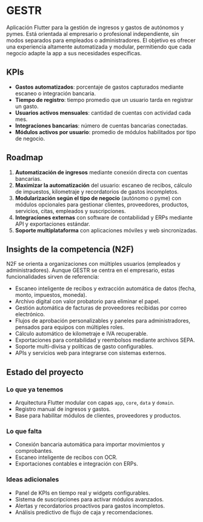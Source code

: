 # GESTR
Aplicación Flutter para la gestión de ingresos y gastos de autónomos y pymes. Está orientada al empresario o profesional independiente, sin modos separados para empleados o administradores. El objetivo es ofrecer una experiencia altamente automatizada y modular, permitiendo que cada negocio adapte la app a sus necesidades específicas.

## KPIs
- **Gastos automatizados**: porcentaje de gastos capturados mediante escaneo o integración bancaria.
- **Tiempo de registro**: tiempo promedio que un usuario tarda en registrar un gasto.
- **Usuarios activos mensuales**: cantidad de cuentas con actividad cada mes.
- **Integraciones bancarias**: número de cuentas bancarias conectadas.
- **Módulos activos por usuario**: promedio de módulos habilitados por tipo de negocio.

## Roadmap
1. **Automatización de ingresos** mediante conexión directa con cuentas bancarias.
2. **Maximizar la automatización** del usuario: escaneo de recibos, cálculo de impuestos, kilometraje y recordatorios de gastos incompletos.
3. **Modularización según el tipo de negocio** (autónomo o pyme) con módulos opcionales para gestionar clientes, proveedores, productos, servicios, citas, empleados y suscripciones.
4. **Integraciones externas** con software de contabilidad y ERPs mediante API y exportaciones estándar.
5. **Soporte multiplataforma** con aplicaciones móviles y web sincronizadas.

## Insights de la competencia (N2F)
N2F se orienta a organizaciones con múltiples usuarios (empleados y administradores). Aunque GESTR se centra en el empresario, estas funcionalidades sirven de referencia:
- Escaneo inteligente de recibos y extracción automática de datos (fecha, monto, impuestos, moneda).
- Archivo digital con valor probatorio para eliminar el papel.
- Gestión automática de facturas de proveedores recibidas por correo electrónico.
- Flujos de aprobación personalizables y paneles para administradores, pensados para equipos con múltiples roles.
- Cálculo automático de kilometraje e IVA recuperable.
- Exportaciones para contabilidad y reembolsos mediante archivos SEPA.
- Soporte multi-divisa y políticas de gasto configurables.
- APIs y servicios web para integrarse con sistemas externos.

## Estado del proyecto
### Lo que ya tenemos
- Arquitectura Flutter modular con capas `app`, `core`, `data` y `domain`.
- Registro manual de ingresos y gastos.
- Base para habilitar módulos de clientes, proveedores y productos.

### Lo que falta
- Conexión bancaria automática para importar movimientos y comprobantes.
- Escaneo inteligente de recibos con OCR.
- Exportaciones contables e integración con ERPs.

### Ideas adicionales
- Panel de KPIs en tiempo real y widgets configurables.
- Sistema de suscripciones para activar módulos avanzados.
- Alertas y recordatorios proactivos para gastos incompletos.
- Análisis predictivo de flujo de caja y recomendaciones.
